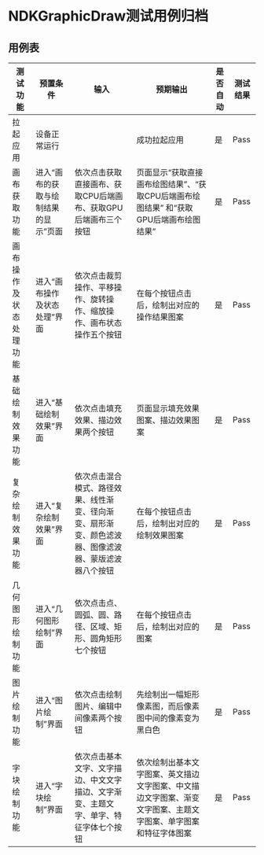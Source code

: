 # NDKGraphicDraw测试用例归档

## 用例表

| 测试功能               | 预置条件                             | 输入                                                         | 预期输出                                               | 是否自动 | 测试结果 |
| ---------------------- | ------------------------------------ | ------------------------------------------------------------ | ------------------------------------------------------ | -------- | -------- |
| 拉起应用               | 设备正常运行                         |                                                              | 成功拉起应用                                           | 是       | Pass     |
| 画布获取功能           | 进入“画布的获取与绘制结果的显示”页面 | 依次点击获取直接画布、获取CPU后端画布、获取GPU后端画布三个按钮   | 页面显示“获取直接画布绘图结果”、“获取CPU后端画布绘图结果” 和“获取GPU后端画布绘图结果”    | 是       | Pass     |
| 画布操作及状态处理功能 | 进入“画布操作及状态处理”界面         | 依次点击裁剪操作、平移操作、旋转操作、缩放操作、画布状态操作五个按钮 | 在每个按钮点击后，绘制出对应的操作结果图案             | 是       | Pass     |
| 基础绘制效果功能       | 进入“基础绘制效果”界面               | 依次点击填充效果、描边效果两个按钮                           | 页面显示填充效果图案、描边效果图案                     | 是       | Pass     |
| 复杂绘制效果功能       | 进入“复杂绘制效果”界面               | 依次点击混合模式、路径效果、线性渐变、径向渐变、扇形渐变、颜色滤波器、图像滤波器、蒙版滤波器八个按钮 | 在每个按钮点击后，绘制出对应的绘制效果图案             | 是       | Pass     |
| 几何图形绘制功能       | 进入“几何图形绘制”界面               | 依次点击点、圆弧、圆、路径、区域、矩形、圆角矩形七个按钮     | 在每个按钮点击后，绘制出对应的图案                     | 是       | Pass     |
| 图片绘制功能           | 进入“图片绘制”界面                   | 依次点击绘制图片、编辑中间像素两个按钮                       | 先绘制出一幅矩形像素图，而后像素图中间的像素变为黑白色 | 是       | Pass     |
| 字块绘制功能           | 进入“字块绘制”界面                   | 依次点击基本文字、文字描边、中文文字描边、文字渐变、主题文字、单字、特征字体七个按钮                 | 依次绘制出基本文字图案、英文描边文字图案、中文描边文字图案、渐变文字图案、主题文字图案、单字图案和特征字体图案     | 是       | Pass     |